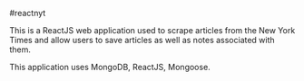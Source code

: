 #reactnyt

This is a ReactJS web application used to scrape articles from the New York Times and allow users to save articles as well as notes associated with them.

This application uses MongoDB, ReactJS, Mongoose.